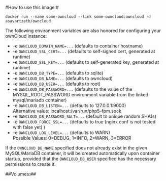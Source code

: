 #How to use this image:#

    docker run --name some-owncloud --link some-owncloud:owncloud -d asavartzeth/owncloud

The following environment variables are also honored for configuring your ownCloud instance:

- -e `OWNCLOUD_DOMAIN_NAME=...` (defaults to container hostname)
- -e `OWNCLOUD_SSL_CERT=...` (defaults to self-signed cert, generated at runtime)
- -e `OWNCLOUD_SSL_KEY=...` (defaults to self-generated key, generated at runtime)
- -e `OWNCLOUD_DB_TYPE=...` (defaults to sqlite)
- -e `OWNCLOUD_DB_NAME=...` (defaults to owncloud)
- -e `OWNCLOUD_DB_USER=...` (defaults to root)
- -e `OWNCLOUD_DB_PASSWORD=...` (defaults to the value of the MYSQL_ROOT_PASSWORD environment variable from the linked mysql/mariadb container)
- -e `OWNCLOUD_DB_LISTEN=...` (defaults to 127.0.0.1:9000)  
Alternative value: localhost:/var/run/php5-fpm.sock
- -e `OWNCLOUD_DB_PASSWORD_SALT=...` (default to unique random SHA1s)
- -e `OWNCLOUD_FORCE_SSL=...` (defaults to true (nginx conf is not tested with false yet) )
- -e `OWNCLOUD_LOG_LEVEL=...` (defaults to WARN)  
Possible Values: 0=DEBUG, 1=INFO, 2=WARN, 3=ERROR

If the `OWNCLOUD_DB_NAME` specified does not already exist in the given MySQL/MariaDB container, it will be created automatically upon container startup, provided that the `OWNCLOUD_DB_USER` specified has the necessary permissions to create it.

##Volumes:##


